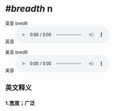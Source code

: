 # ***\#breadth*** n
英音 bredθ  
英音
<audio src="./media/breadth1_AAC.aac" controls="controls"></audio>

美音 bredθ  
美音
<audio src="./media/breadth2_AAC.aac" controls="controls"></audio>



  

英文释义
---
### 1.**宽度；广泛**  


